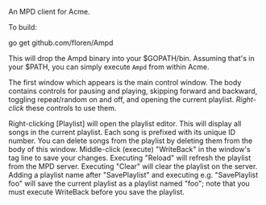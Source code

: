An MPD client for Acme.

To build:

go get github.com/floren/Ampd

This will drop the Ampd binary into your $GOPATH/bin. Assuming that's in your $PATH, you can simply execute `Ampd` from within Acme.

The first window which appears is the main control window. The body contains controls for pausing and playing, skipping forward and backward, toggling repeat/random on and off, and opening the current playlist. *Right-click* these controls to use them.

Right-clicking [Playlist] will open the playlist editor. This will display all songs in the current playlist. Each song is prefixed with its unique ID number. You can delete songs from the playlist by deleting them from the body of this window. Middle-click (execute) "WriteBack" in the window's tag line to save your changes. Executing "Reload" will refresh the playlist from the MPD server. Executing "Clear" will clear the playlist on the server. Adding a playlist name after "SavePlaylist" and executing e.g. "SavePlaylist foo" will save the current playlist as a playlist named "foo"; note that you must execute WriteBack before you save the playlist.